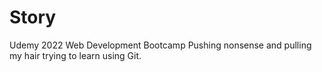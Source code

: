 # Story
Udemy 2022 Web Development Bootcamp
Pushing nonsense and pulling my hair trying to learn using Git.

